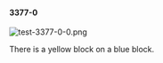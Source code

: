 #### 3377-0
![test-3377-0-0.png](https://github.com/lil-lab/nlvr/raw/master/nlvr/test/images/1/test-3377-0-0.png "test-3377-0-0.png")

There is a yellow block on a blue block.